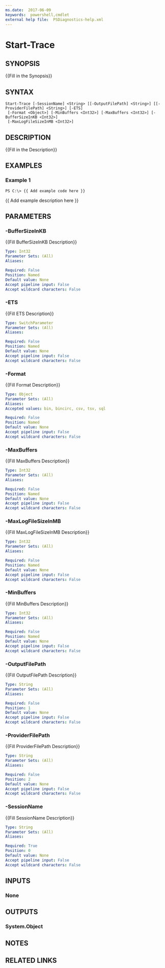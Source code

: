 ```yaml
---
ms.date:  2017-06-09
keywords:  powershell,cmdlet
external help file:  PSDiagnostics-help.xml
---
```


# Start-Trace

## SYNOPSIS
{{Fill in the Synopsis}}

## SYNTAX

```
Start-Trace [-SessionName] <String> [[-OutputFilePath] <String>] [[-ProviderFilePath] <String>] [-ETS]
 [-Format <Object>] [-MinBuffers <Int32>] [-MaxBuffers <Int32>] [-BufferSizeInKB <Int32>]
 [-MaxLogFileSizeInMB <Int32>]
```

## DESCRIPTION
{{Fill in the Description}}

## EXAMPLES

### Example 1
```
PS C:\> {{ Add example code here }}
```

{{ Add example description here }}

## PARAMETERS

### -BufferSizeInKB
{{Fill BufferSizeInKB Description}}

```yaml
Type: Int32
Parameter Sets: (All)
Aliases: 

Required: False
Position: Named
Default value: None
Accept pipeline input: False
Accept wildcard characters: False
```

### -ETS
{{Fill ETS Description}}

```yaml
Type: SwitchParameter
Parameter Sets: (All)
Aliases: 

Required: False
Position: Named
Default value: None
Accept pipeline input: False
Accept wildcard characters: False
```

### -Format
{{Fill Format Description}}

```yaml
Type: Object
Parameter Sets: (All)
Aliases: 
Accepted values: bin, bincirc, csv, tsv, sql

Required: False
Position: Named
Default value: None
Accept pipeline input: False
Accept wildcard characters: False
```

### -MaxBuffers
{{Fill MaxBuffers Description}}

```yaml
Type: Int32
Parameter Sets: (All)
Aliases: 

Required: False
Position: Named
Default value: None
Accept pipeline input: False
Accept wildcard characters: False
```

### -MaxLogFileSizeInMB
{{Fill MaxLogFileSizeInMB Description}}

```yaml
Type: Int32
Parameter Sets: (All)
Aliases: 

Required: False
Position: Named
Default value: None
Accept pipeline input: False
Accept wildcard characters: False
```

### -MinBuffers
{{Fill MinBuffers Description}}

```yaml
Type: Int32
Parameter Sets: (All)
Aliases: 

Required: False
Position: Named
Default value: None
Accept pipeline input: False
Accept wildcard characters: False
```

### -OutputFilePath
{{Fill OutputFilePath Description}}

```yaml
Type: String
Parameter Sets: (All)
Aliases: 

Required: False
Position: 1
Default value: None
Accept pipeline input: False
Accept wildcard characters: False
```

### -ProviderFilePath
{{Fill ProviderFilePath Description}}

```yaml
Type: String
Parameter Sets: (All)
Aliases: 

Required: False
Position: 2
Default value: None
Accept pipeline input: False
Accept wildcard characters: False
```

### -SessionName
{{Fill SessionName Description}}

```yaml
Type: String
Parameter Sets: (All)
Aliases: 

Required: True
Position: 0
Default value: None
Accept pipeline input: False
Accept wildcard characters: False
```

## INPUTS

### None


## OUTPUTS

### System.Object

## NOTES

## RELATED LINKS

